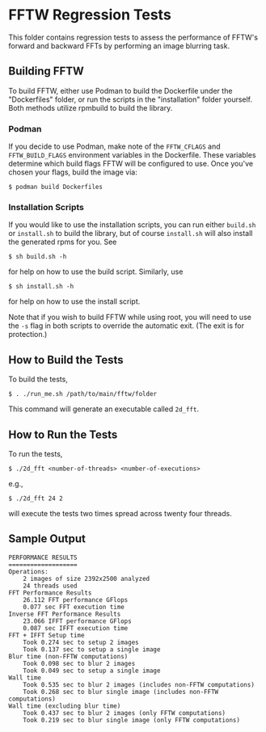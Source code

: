 # FFTW Regression Tests

This folder contains regression tests to assess the performance of FFTW's forward and backward FFTs by performing an image blurring task.

## Building FFTW

To build FFTW, either use Podman to build the Dockerfile under the "Dockerfiles" folder, or run the scripts in the "installation" folder yourself. Both methods utilize rpmbuild to build the library.

### Podman

If you decide to use Podman, make note of the `FFTW_CFLAGS` and `FFTW_BUILD_FLAGS` environment variables in the Dockerfile. These variables determine which build flags FFTW will be configured to use. Once you've chosen your flags, build the image via:

```
$ podman build Dockerfiles
```

### Installation Scripts

If you would like to use the installation scripts, you can run either `build.sh` or `install.sh` to build the library, but of course `install.sh` will also install the generated rpms for you. See

```
$ sh build.sh -h
```

for help on how to use the build script. Similarly, use

```
$ sh install.sh -h
```

for help on how to use the install script.

Note that if you wish to build FFTW while using root, you will need to use the `-s` flag in both scripts to override the automatic exit. (The exit is for protection.)

## How to Build the Tests

To build the tests,

```
$ . ./run_me.sh /path/to/main/fftw/folder
```

This command will generate an executable called `2d_fft`.

## How to Run the Tests

To run the tests,

```
$ ./2d_fft <number-of-threads> <number-of-executions>
```

e.g.,

```
$ ./2d_fft 24 2
```

will execute the tests two times spread across twenty four threads.


## Sample Output

```
PERFORMANCE RESULTS
===================
Operations:
    2 images of size 2392x2500 analyzed
    24 threads used
FFT Performance Results
    26.112 FFT performance GFlops
    0.077 sec FFT execution time
Inverse FFT Performance Results
    23.066 IFFT performance GFlops
    0.087 sec IFFT execution time
FFT + IFFT Setup time
    Took 0.274 sec to setup 2 images
    Took 0.137 sec to setup a single image
Blur time (non-FFTW computations)
    Took 0.098 sec to blur 2 images
    Took 0.049 sec to setup a single image
Wall time
    Took 0.535 sec to blur 2 images (includes non-FFTW computations)
    Took 0.268 sec to blur single image (includes non-FFTW computations)
Wall time (excluding blur time)
    Took 0.437 sec to blur 2 images (only FFTW computations)
    Took 0.219 sec to blur single image (only FFTW computations)
```
